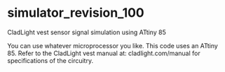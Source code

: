 # simulator_revision_100
CladLight vest sensor signal simulation using ATtiny 85

You can use whatever microprocessor you like. This code uses an ATtiny 85.
Refer to the CladLight vest manual at: cladlight.com/manual for specifications of the circuitry.
